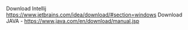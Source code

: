 Download Intellij https://www.jetbrains.com/idea/download/#section=windows
Download JAVA - https://www.java.com/en/download/manual.jsp
